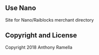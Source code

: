 ## Use Nano

Site for Nano/Raiblocks merchant directory

## Copyright and License

Copyright 2018 Anthony Ramella

